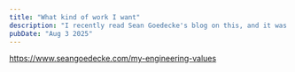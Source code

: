 ```yaml
---
title: "What kind of work I want"
description: "I recently read Sean Goedecke's blog on this, and it was very insightful and also thought-provoking for myself"
pubDate: "Aug 3 2025"
---
```


https://www.seangoedecke.com/my-engineering-values
